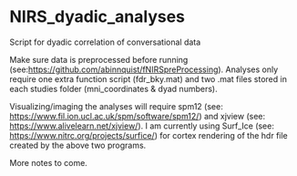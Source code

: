 # NIRS_dyadic_analyses
Script for dyadic correlation of conversational data

Make sure data is preprocessed before running (see:https://github.com/abinnquist/fNIRSpreProcessing). 
Analyses only require one extra function script (fdr_bky.mat) and two .mat files stored in each studies folder (mni_coordinates & dyad numbers).

Visualizing/imaging the analyses will require spm12 (see: https://www.fil.ion.ucl.ac.uk/spm/software/spm12/) and xjview (see: https://www.alivelearn.net/xjview/). 
I am currently using Surf_Ice (see: https://www.nitrc.org/projects/surfice/) for cortex rendering of the hdr file created by the above two programs.

More notes to come.
